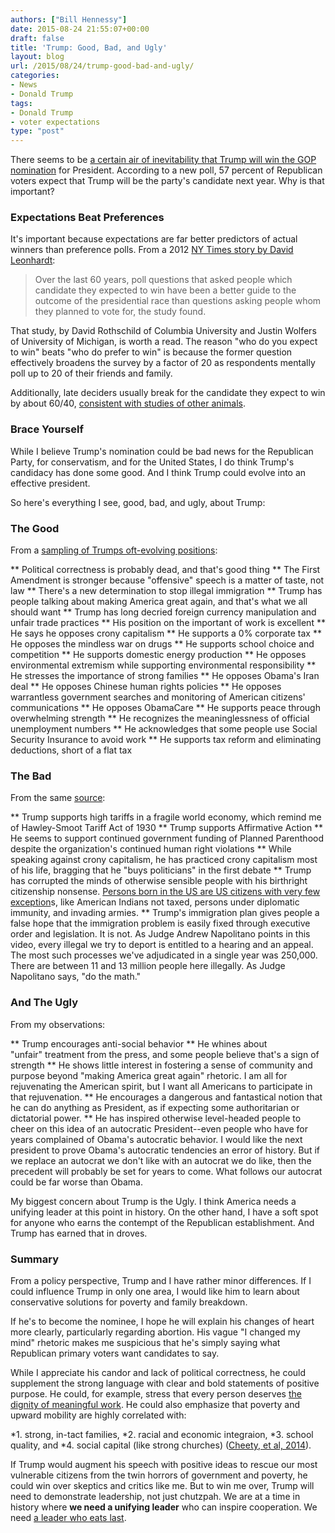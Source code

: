 ```yaml
---
authors: ["Bill Hennessy"]
date: 2015-08-24 21:55:07+00:00
draft: false
title: 'Trump: Good, Bad, and Ugly'
layout: blog
url: /2015/08/24/trump-good-bad-and-ugly/
categories:
- News
- Donald Trump
tags:
- Donald Trump
- voter expectations
type: "post"
---
```


There seems to be [a certain air of inevitability that Trump will win the GOP nomination](https://www.businessinsider.com/poll-donald-trump-gop-nominee-2015-8) for President. According to a new poll, 57 percent of Republican voters expect that Trump will be the party's candidate next year. Why is that important?



### Expectations Beat Preferences



It's important because expectations are far better predictors of actual winners than preference polls. From a 2012 [NY Times story by David Leonhardt](https://www.nytimes.com/2012/11/02/us/politics/a-better-poll-question-to-predict-the-election.html):



> Over the last 60 years, poll questions that asked people which candidate they expected to win have been a better guide to the outcome of the presidential race than questions asking people whom they planned to vote for, the study found.



That study, by David Rothschild of Columbia University and Justin Wolfers of University of Michigan, is worth a read. The reason "who do you expect to win" beats "who do prefer to win" is because the former question effectively broadens the survey by a factor of 20 as respondents mentally poll up to 20 of their friends and family.

Additionally, late deciders usually break for the candidate they expect to win by about 60/40, [consistent with studies of other animals](https://www.livescience.com/3068-scientists-determine-fishiest-election.html).



### Brace Yourself



While I believe Trump's nomination could be bad news for the Republican Party, for conservatism, and for the United States, I do think Trump's candidacy has done some good. And I think Trump could evolve into an effective president.

So here's everything I see, good, bad, and ugly, about Trump:



### The Good



From a [sampling of Trumps oft-evolving positions](https://www.ontheissues.org/Donald_Trump.htm):




** Political correctness is probably dead, and that's good thing
** The First Amendment is stronger because "offensive" speech is a matter of taste, not law
** There's a new determination to stop illegal immigration
** Trump has people talking about making America great again, and that's what we all should want
** Trump has long decried foreign currency manipulation and unfair trade practices
** His position on the important of work is excellent
** He says he opposes crony capitalism
** He supports a 0% corporate tax
** He opposes the mindless war on drugs
** He supports school choice and competition
** He supports domestic energy production
** He opposes environmental extremism while supporting environmental responsibility
** He stresses the importance of strong families
** He opposes Obama's Iran deal
** He opposes Chinese human rights policies
** He opposes warrantless government searches and monitoring of American citizens' communications
** He opposes ObamaCare
** He supports peace through overwhelming strength
** He recognizes the meaninglessness of official unemployment numbers
** He acknowledges that some people use Social Security Insurance to avoid work
** He supports tax reform and eliminating deductions, short of a flat tax




### The Bad



From the same [source](https://www.ontheissues.org/Donald_Trump.htm):




** Trump supports high tariffs in a fragile world economy, which remind me of Hawley-Smoot Tariff Act of 1930
** Trump supports Affirmative Action
** He seems to support continued government funding of Planned Parenthood despite the organization's continued human right violations
** While speaking against crony capitalism, he has practiced crony capitalism most of his life, bragging that he "buys politicians" in the first debate
** Trump has corrupted the minds of otherwise sensible people with his birthright citizenship nonsense. [Persons born in the US are US citizens with very few exception](https://hennessysview.com/2015/08/22/trumps-immigration-fans-need-to-read-wong-kim-ark/)s, like American Indians not taxed, persons under diplomatic immunity, and invading armies.
** Trump's immigration plan gives people a false hope that the immigration problem is easily fixed through executive order and legislation. It is not. As Judge Andrew Napolitano points in this video, every illegal we try to deport is entitled to a hearing and an appeal. The most such processes we've adjudicated in a single year was 250,000. There are between 11 and 13 million people here illegally. As Judge Napolitano says, "do the math."




### And The Ugly



From my observations:




** Trump encourages anti-social behavior
** He whines about "unfair" treatment from the press, and some people believe that's a sign of strength
** He shows little interest in fostering a sense of community and purpose beyond "making America great again" rhetoric. I am all for rejuvenating the American spirit, but I want all Americans to participate in that rejuvenation.
** He encourages a dangerous and fantastical notion that he can do anything as President, as if expecting some authoritarian or dictatorial power.
** He has inspired otherwise level-headed people to cheer on this idea of an autocratic President--even people who have for years complained of Obama's autocratic behavior. I would like the next president to prove Obama's autocratic tendencies an error of history. But if we replace an autocrat we don't like with an autocrat we do like, then the precedent will probably be set for years to come. What follows our autocrat could be far worse than Obama.


My biggest concern about Trump is the Ugly. I think America needs a unifying leader at this point in history. On the other hand, I have a soft spot for anyone who earns the contempt of the Republican establishment. And Trump has earned that in droves.



### Summary



From a policy perspective, Trump and I have rather minor differences. If I could influence Trump in only one area, I would like him to learn about conservative solutions for poverty and family breakdown.

If he's to become the nominee, I hope he will explain his changes of heart more clearly, particularly regarding abortion. His vague "I changed my mind" rhetoric makes me suspicious that he's simply saying what Republican primary voters want candidates to say.

While I appreciate his candor and lack of political correctness, he could supplement the strong language with clear and bold statements of positive purpose. He could, for example, stress that every person deserves [the dignity of meaningful work](https://hennessysview.com/2015/08/11/america-has-work-to-do/). He could also emphasize that poverty and upward mobility are highly correlated with:




*1. strong, in-tact families,
*2. racial and economic integraion,
*3. school quality, and
*4. social capital (like strong churches) ([Cheety, et al, 2014](https://www.rajchetty.com/chettyfiles/mobility_geo.pdf)).


If Trump would augment his speech with positive ideas to rescue our most vulnerable citizens from the twin horrors of government and poverty, he could win over skeptics and critics like me. But to win me over, Trump will need to demonstrate leadership, not just chutzpah. We are at a time in history where **we need a unifying leader** who can inspire cooperation. We need [a leader who eats last](https://hennessysview.com/2015/08/14/what-is-leadership/).
